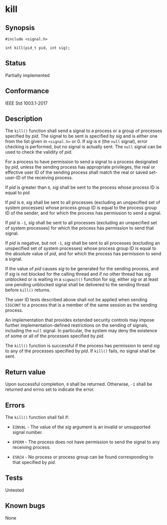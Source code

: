 # kill

## Synopsis

`#include <signal.h>`

`int kill(pid_t pid, int sig);`

## Status

Partially implemented

## Conformance

IEEE Std 1003.1-2017

## Description

The `kill()` function shall send a signal to a process or a group of processes specified by _pid_. The signal to be sent
is specified by _sig_ and is either one from the list given in `<signal.h>` or 0. If _sig_ is `0` (the `null` signal),
error checking is performed, but no signal is actually sent. The `null` signal can be used to check the validity of
_pid_.

For a process to have permission to send a signal to a process designated by _pid_, unless the sending process has
appropriate privileges, the real or effective user ID of the sending process shall match the real or saved set-user-ID
of the receiving process.

If _pid_ is greater than `0`, _sig_ shall be sent to the process whose process ID is equal to _pid_.

If _pid_ is `0`, _sig_ shall be sent to all processes (excluding an unspecified set of system processes) whose process
group ID is equal to the process group ID of the sender, and for which the process has permission to send a signal.

If _pid_ is `-1`, _sig_ shall be sent to all processes (excluding an unspecified set of system processes) for which the
process has permission to send that signal.

If _pid_ is negative, but not `-1`, _sig_ shall be sent to all processes (excluding an unspecified set of system
processes) whose process group ID is equal to the absolute value of _pid_, and for which the process has permission
to send a signal.

If the value of _pid_ causes _sig_ to be generated for the sending process, and if _sig_ is not blocked for the calling
thread and if no other thread has _sig_ unblocked or is waiting in a `sigwait()` function for _sig_, either _sig_ or at
least one pending unblocked signal shall be delivered to the sending thread before `kill()` returns.

The user ID tests described above shall not be applied when sending `SIGCONT` to a process that is a member of the same
session as the sending process.

An implementation that provides extended security controls may impose further implementation-defined restrictions on the
sending of signals, including the `null` signal. In particular, the system may deny the existence of some or all of the
processes specified by _pid_.

The `kill()` function is successful if the process has permission to send _sig_ to any of the processes specified by
_pid_. If `kill()` fails, no signal shall be sent.

## Return value

Upon successful completion, `0` shall be returned. Otherwise, `-1` shall be returned and errno set to indicate the
error.

## Errors

The `kill()` function shall fail if:

* `EINVAL` - The value of the _sig_ argument is an invalid or unsupported signal number.

* `EPERM` - The process does not have permission to send the signal to any receiving process.

* `ESRCH` - No process or process group can be found corresponding to that specified by _pid_.

## Tests

Untested

## Known bugs

None

